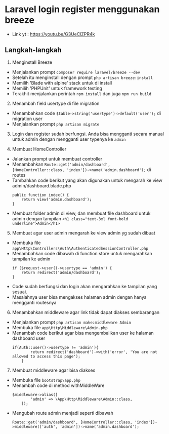 # Laravel login register menggunakan breeze

- Link yt : https://youtu.be/G3UeClZPR4k

## Langkah-langkah

1. Menginstall Breeze
  - Menjalankan prompt `composer require laravel/breeze --dev`
  - Setelah itu menginstall dengan prompt  `php artisan breeze:install`
  - Memilih 'Blade with alpine' stack untuk di install
  - Memilih 'PHPUnit' untuk framework testing
  - Terakhit menjalankan perintah `npm install` dan juga `npm run build`

2. Menambah field usertype di file migration
  - Menambahkan code `$table->string('usertype')->default('user');` di migration user
  - Menjalankan prompt `php artisan migrate`

3. Login dan register sudah berfungsi. Anda bisa mengganti secara manual untuk admin dengan mengganti user typenya ke `admin`

4. Membuat HomeController
  - Jalankan prompt untuk membuat controller
  - Menambahkan  `Route::get('admin/dashboard', [HomeController::class, 'index'])->name('admin.dashboard');` di routes
  - Tambahkan code berikut yang akan digunakan untuk mengarah ke view admin/dashboard.blade.php
    ```
    public function index() {
        return view('admin.dashboard');
    }
    ```
  - Membuat folder admin di view, dan membuat file dashboard untuk admin dengan tampilan `<h1 class="text-3xl font-bold underline">Admin</h1>`

5. Membuat agar user admin mengarah ke view admin yg sudah dibuat
  - Membuka file `app\Http\Controllers\Auth\AuthenticatedSessionController.php`
  - Menambahkan code dibawah di function store untuk mengarahkan tampilan ke admin
    ```
    if ($request->user()->usertype == 'admin') {
        return redirect('admin/dashboard');
    }
    ```
  - Code sudah berfungsi dan login akan mengarahkan ke tampilan yang sesuai.
  - Masalahnya user bisa mengakses halaman admin dengan hanya mengganti routesnya

6. Menambahkan middleware agar link tidak dapat diakses sembarangan
  - Menjalankan prompt `php artisan make:middleware Admin`
  - Membuka file `app\Http\Middleware\Admin.php`
  - Menambah code berikut agar bisa mengembalikan user ke halaman dashboard user
    ```
    if(Auth::user()->usertype != 'admin'){
            return redirect('dashboard')->with('error', 'You are not allowed to access this page');
        }
    ```

7. Membuat middleware agar bisa diakses
  - Membuka file `bootstrap\app.php`
  - Menambah code di method withMiddleWare
    ```
    $middleware->alias([
            'admin' => \App\Http\Middleware\Admin::class,
        ]);
    ```
  - Mengubah route admin menjadi seperti dibawah
    ```
    Route::get('admin/dashboard', [HomeController::class, 'index'])->middleware(['auth', 'admin'])->name('admin.dashboard');
    ```


  



